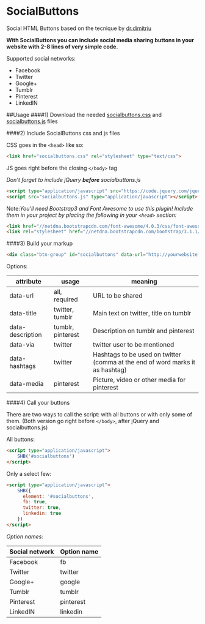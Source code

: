 SocialButtons
======

Social HTML Buttons based on the tecnique by [dr.dimitriu](https://github.com/dr-dimitru/SHB-js)

**With SocialButtons you can include social media sharing buttons in your website with 2-8 lines of very simple code.**

Supported social networks:
- Facebook
- Twitter
- Google+
- Tumblr
- Pinterest
- LinkedIN


##Usage
####1) Download the needed [socialbuttons.css](https://raw.githubusercontent.com/fonorobert/SocialButtons/master/styles/socialbuttons.css) and [socialbuttons.js](https://raw.githubusercontent.com/fonorobert/SocialButtons/master/scripts/socialbuttons.js) files

####2) Include SocialButtons css and js files

CSS goes in the ```<head>``` like so:
```html
<link href="socialbuttons.css" rel="stylesheet" type="text/css">
```

JS goes right before the closing ```</body>``` tag

*Don't forget to include jQuery __before__ socialbuttons.js*
```html
<script type="application/javascript" src="https://code.jquery.com/jquery-1.11.0.min.js"></script>
<script src="socialbuttons.js" type="application/javascript"></script>
```

Note:*You'll need Bootstrap3 and Font Awesome to use this plugin! Include them in your project by placing the following in your ```<head>``` section:*
```html
<link href="//netdna.bootstrapcdn.com/font-awesome/4.0.3/css/font-awesome.css" rel="stylesheet">
<link rel="stylesheet" href="//netdna.bootstrapcdn.com/bootstrap/3.1.1/css/bootstrap.min.css">
```

####3) Build your markup

```html
<div class="btn-group" id="socialbuttons" data-url="http://yourwebsite.com" data-title="Title of sharing" data-description="Description of sharing" data-via="yourtwitter" data-hashtags="hashtags,ForSharing," data-media="http://website.com/path/to/pinterest-media.jpg"></div>
```

Options:

attribute | usage | meaning
----------|-------|---------
data-url|all, required|URL to be shared
data-title|twitter, tumblr|Main text on twitter, title on tumblr
data-description|tumblr, pinterest|Description on tumblr and pinterest
data-via|twitter|twitter user to be mentioned
data-hashtags|twitter|Hashtags to be used on twitter (comma at the end of word marks it as hashtag)
data-media|pinterest|Picture, video or other media for pinterest




####4) Call your buttons


There are two ways to call the script: with all buttons or with only some of them. (Both version go right before ```</body>```, after jQuery and socialbuttons.js)

All buttons: 

```html
<script type="application/javascript">
	SHB('#socialbuttons')
</script>
```

Only a select few:

```html
<script type="application/javascript">
    SHB({
      element: '#socialbuttons',
      fb: true,
      twitter: true,
      linkedin: true
    })
</script>
```
*Option names:*

Social network | Option name
---------------|------------
Facebook | fb
Twitter | twitter
Google+ | google
Tumblr | tumblr
Pinterest | pinterest
LinkedIN | linkedin

